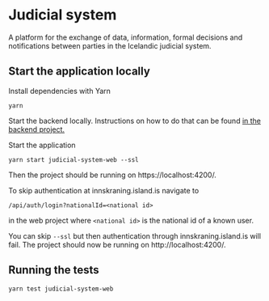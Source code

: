 # Judicial system

A platform for the exchange of data, information, formal decisions and notifications between parties in the Icelandic judicial system.

## Start the application locally

Install dependencies with Yarn

`yarn`

Start the backend locally. Instructions on how to do that can be found [in the backend project.](https://github.com/island-is/island.is/tree/master/apps/judicial-system/backend)

Start the application

`yarn start judicial-system-web --ssl`

Then the project should be running on https://localhost:4200/.

To skip authentication at innskraning.island.is navigate to

`/api/auth/login?nationalId=<national id>`

in the web project where `<national id>` is the national id of a known user.

You can skip `--ssl` but then authentication through innskraning.island.is will fail. The project should now be running on http://localhost:4200/.

## Running the tests

`yarn test judicial-system-web`
